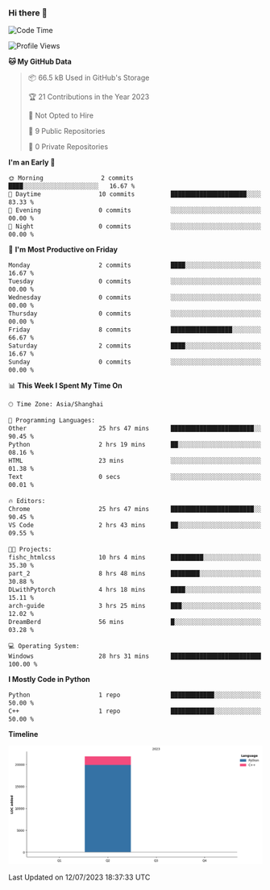 ### Hi there 👋

<!--START_SECTION:waka-->
![Code Time](http://img.shields.io/badge/Code%20Time-258%20hrs%2011%20mins-blue)

![Profile Views](http://img.shields.io/badge/Profile%20Views-3-blue)

**🐱 My GitHub Data** 

> 📦 66.5 kB Used in GitHub's Storage 
 > 
> 🏆 21 Contributions in the Year 2023
 > 
> 🚫 Not Opted to Hire
 > 
> 📜 9 Public Repositories 
 > 
> 🔑 0 Private Repositories 
 > 
**I'm an Early 🐤** 

```text
🌞 Morning                2 commits           ████░░░░░░░░░░░░░░░░░░░░░   16.67 % 
🌆 Daytime                10 commits          █████████████████████░░░░   83.33 % 
🌃 Evening                0 commits           ░░░░░░░░░░░░░░░░░░░░░░░░░   00.00 % 
🌙 Night                  0 commits           ░░░░░░░░░░░░░░░░░░░░░░░░░   00.00 % 
```
📅 **I'm Most Productive on Friday** 

```text
Monday                   2 commits           ████░░░░░░░░░░░░░░░░░░░░░   16.67 % 
Tuesday                  0 commits           ░░░░░░░░░░░░░░░░░░░░░░░░░   00.00 % 
Wednesday                0 commits           ░░░░░░░░░░░░░░░░░░░░░░░░░   00.00 % 
Thursday                 0 commits           ░░░░░░░░░░░░░░░░░░░░░░░░░   00.00 % 
Friday                   8 commits           █████████████████░░░░░░░░   66.67 % 
Saturday                 2 commits           ████░░░░░░░░░░░░░░░░░░░░░   16.67 % 
Sunday                   0 commits           ░░░░░░░░░░░░░░░░░░░░░░░░░   00.00 % 
```


📊 **This Week I Spent My Time On** 

```text
🕑︎ Time Zone: Asia/Shanghai

💬 Programming Languages: 
Other                    25 hrs 47 mins      ███████████████████████░░   90.45 % 
Python                   2 hrs 19 mins       ██░░░░░░░░░░░░░░░░░░░░░░░   08.16 % 
HTML                     23 mins             ░░░░░░░░░░░░░░░░░░░░░░░░░   01.38 % 
Text                     0 secs              ░░░░░░░░░░░░░░░░░░░░░░░░░   00.01 % 

🔥 Editors: 
Chrome                   25 hrs 47 mins      ███████████████████████░░   90.45 % 
VS Code                  2 hrs 43 mins       ██░░░░░░░░░░░░░░░░░░░░░░░   09.55 % 

🐱‍💻 Projects: 
fishc_htmlcss            10 hrs 4 mins       █████████░░░░░░░░░░░░░░░░   35.30 % 
part_2                   8 hrs 48 mins       ████████░░░░░░░░░░░░░░░░░   30.88 % 
DLwithPytorch            4 hrs 18 mins       ████░░░░░░░░░░░░░░░░░░░░░   15.11 % 
arch-guide               3 hrs 25 mins       ███░░░░░░░░░░░░░░░░░░░░░░   12.02 % 
DreamBerd                56 mins             █░░░░░░░░░░░░░░░░░░░░░░░░   03.28 % 

💻 Operating System: 
Windows                  28 hrs 31 mins      █████████████████████████   100.00 % 
```

**I Mostly Code in Python** 

```text
Python                   1 repo              ████████████░░░░░░░░░░░░░   50.00 % 
C++                      1 repo              ████████████░░░░░░░░░░░░░   50.00 % 
```



**Timeline**

![Lines of Code chart](https://raw.githubusercontent.com/AimerYoung/AimerYoung/main/assets/bar_graph.png)


 Last Updated on 12/07/2023 18:37:33 UTC
<!--END_SECTION:waka-->

<!--
**AimerYoung/AimerYoung** is a ✨ _special_ ✨ repository because its `README.md` (this file) appears on your GitHub profile.

Here are some ideas to get you started:

- 🔭 I’m currently working on ...
- 🌱 I’m currently learning ...
- 👯 I’m looking to collaborate on ...
- 🤔 I’m looking for help with ...
- 💬 Ask me about ...
- 📫 How to reach me: ...
- 😄 Pronouns: ...
- ⚡ Fun fact: ...
-->
